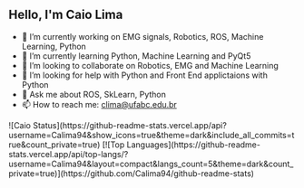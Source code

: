 ## Hello, I'm Caio Lima

<!--
**Calima94/Calima94** is a ✨ _special_ ✨ repository because its `README.md` (this file) appears on your GitHub profile.

Here are some ideas to get you started: -->

- 🔭 I’m currently working on EMG signals, Robotics, ROS, Machine Learning, Python
- 🌱 I’m currently learning Python, Machine Learning and PyQt5
- 🤝️ I’m looking to collaborate on Robotics, EMG and Machine Learning
- 🤔 I’m looking for help with Python and Front End applictaions with Python
- 💬 Ask me about ROS, SkLearn, Python
- 📫 How to reach me: clima@ufabc.edu.br

<div>
![Caio Status](https://github-readme-stats.vercel.app/api?username=Calima94&show_icons=true&theme=dark&include_all_commits=true&count_private=true)
[![Top Languages](https://github-readme-stats.vercel.app/api/top-langs/?username=Calima94&layout=compact&langs_count=5&theme=dark&count_private=true)](https://github.com/Calima94/github-readme-stats)
</div>
